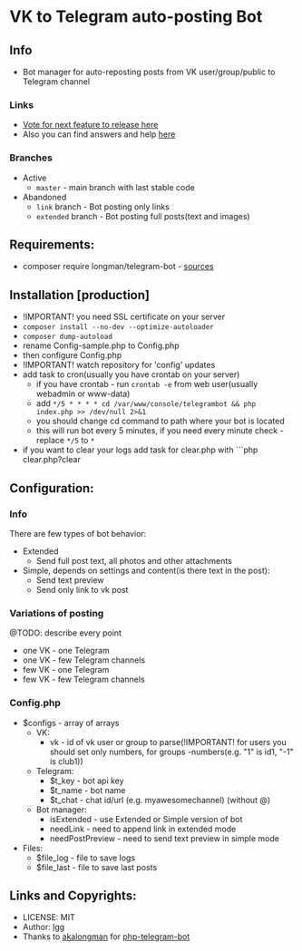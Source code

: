 # VK to Telegram auto-posting Bot 

## Info

* Bot manager for auto-reposting posts from VK user/group/public to Telegram channel

### Links

* [Vote for next feature to release here](https://github.com/littleguga/vk-to-telegram-bot/issues/1)
* Also you can find answers and help [here](./faq.md)

### Branches

* Active
    * `master` - main branch with last stable code
* Abandoned
    * `link` branch - Bot posting only links
    * `extended` branch - Bot posting full posts(text and images)

## Requirements:

* composer require longman/telegram-bot - [sources](https://github.com/akalongman/php-telegram-bot)

## Installation [production]

* !IMPORTANT! you need SSL certificate on your server
* `composer install --no-dev --optimize-autoloader`
* `composer dump-autoload`
* rename Config-sample.php to Config.php
* then configure Config.php
* !IMPORTANT! watch repository for 'config' updates
* add task to cron(usually you have crontab on your server)
    * if you have crontab - run ```crontab -e``` from web user(usually webadmin or www-data)
    * add ```*/5 * * * * cd /var/www/console/telegrambot && php index.php >> /dev/null 2>&1```
    * you should change cd command to path where your bot is located
    * this will run bot every 5 minutes, if you need every minute check - replace ```*/5``` to ```*```
* if you want to clear your logs add task for clear.php with ```php clear.php?clear

## Configuration:

### Info 

There are few types of bot behavior:

* Extended
    * Send full post text, all photos and other attachments
* Simple, depends on settings and content(is there text in the post):
    * Send text preview 
    * Send only link to vk post
    
### Variations of posting

@TODO: describe every point
* one VK - one Telegram
* one VK - few Telegram channels
* few VK - one Telegram
* few VK - few Telegram channels

### Config.php

* $configs - array of arrays
    * VK:
        * vk - id of vk user or group to parse(!IMPORTANT! for users you should set only numbers, for groups -numbers(e.g. "1" is id1, "-1" is club1))
    * Telegram:
        * $t_key - bot api key
        * $t_name - bot name
        * $t_chat - chat id/url (e.g. myawesomechannel) (without @)
    * Bot manager:
        * isExtended - use Extended or Simple version of bot
        * needLink - need to append link in extended mode
        * needPostPreview - need to send text preview in simple mode
* Files:
    * $file_log - file to save logs
    * $file_last - file to save last posts
    
## Links and Copyrights:

* LICENSE: MIT
* Author: [lgg](https://github.com/lgg)
* Thanks to [akalongman](https://github.com/akalongman) for [php-telegram-bot](https://github.com/akalongman/php-telegram-bot)
